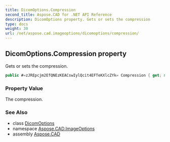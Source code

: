 ```yaml
---
title: DicomOptions.Compression
second_title: Aspose.CAD for .NET API Reference
description: DicomOptions property. Gets or sets the compression
type: docs
weight: 30
url: /net/aspose.cad.imageoptions/dicomoptions/compression/
---
```

## DicomOptions.Compression property

Gets or sets the compression.

```csharp
public #=zJREpcjm2EfQNEzKEACswIylQcit4EFTeKXlcZYk= Compression { get; set; }
```

### Property Value

The compression.

### See Also

* class [DicomOptions](../)
* namespace [Aspose.CAD.ImageOptions](../../../aspose.cad.imageoptions/)
* assembly [Aspose.CAD](../../../)



